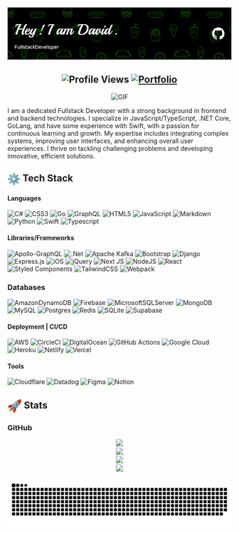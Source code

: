 <img src="https://github.com/dmdinh22/dmdinh22/blob/main/assets/github-header-image.png" />
<h2 align="center">
  <img src="https://komarev.com/ghpvc/?username=dmdinh22&color=dc143c&style=for-the-badge" alt="Profile Views" style="height:21px;">
  <a href="https://davidmdinh.com">
    <img src="https://img.shields.io/badge/Portfolio-543DE0?style=for-the-badge&logo=About.me&logoColor=white" alt="Portfolio" style="height:22px;">
  </a>
</h2>
<div align="center">
 <img alt="GIF" src="https://media4.giphy.com/media/v1.Y2lkPTc5MGI3NjExZXRic3l6d3R1eWFzYnF1Y2tnNWFmamY1b3g2c2NkOWg3c2R1dmo1MCZlcD12MV9pbnRlcm5hbF9naWZfYnlfaWQmY3Q9Zw/l0MYDGA3Du1hBR4xG/giphy.webp" />
</div>

I am a dedicated Fullstack Developer with a strong background in frontend and backend technologies. I specialize in JavaScript/TypeScript, .NET Core, GoLang, and have some experience with Swift, with a passion for continuous learning and growth. My expertise includes integrating complex systems, improving user interfaces, and enhancing overall user experiences. I thrive on tackling challenging problems and developing innovative, efficient solutions.

<h2> <img align="center" src="https://github.com/dmdinh22/dmdinh22/blob/main/assets/techstack.gif"  width="29"/> Tech Stack</h2>

#### Languages
![C#](https://img.shields.io/badge/c%23-%23239120.svg?style=for-the-badge&logo=csharp&logoColor=white)
![CSS3](https://img.shields.io/badge/css3-%231572B6.svg?style=for-the-badge&logo=css3&logoColor=white)
![Go](https://img.shields.io/badge/go-%2300ADD8.svg?style=for-the-badge&logo=go&logoColor=white)
![GraphQL](https://img.shields.io/badge/-GraphQL-E10098?style=for-the-badge&logo=graphql&logoColor=white)
![HTML5](https://img.shields.io/badge/html5-%23E34F26.svg?style=for-the-badge&logo=html5&logoColor=white)
![JavaScript](https://img.shields.io/badge/javascript-%23323330.svg?style=for-the-badge&logo=javascript&logoColor=%23F7DF1E)
![Markdown](https://img.shields.io/badge/markdown-%23000000.svg?style=for-the-badge&logo=markdown&logoColor=white)
![Python](https://img.shields.io/badge/python-3670A0?style=for-the-badge&logo=python&logoColor=ffdd54)
![Swift](https://img.shields.io/badge/swift-F54A2A?style=for-the-badge&logo=swift&logoColor=white)
![Typescript](https://img.shields.io/badge/TypeScript-007ACC?style=for-the-badge&logo=typescript&logoColor=white)

#### Libraries/Frameworks
![Apollo-GraphQL](https://img.shields.io/badge/-ApolloGraphQL-311C87?style=for-the-badge&logo=apollo-graphql)
![.Net](https://img.shields.io/badge/.NET-5C2D91?style=for-the-badge&logo=.net&logoColor=white)
![Apache Kafka](https://img.shields.io/badge/Apache%20Kafka-000?style=for-the-badge&logo=apachekafka)
![Bootstrap](https://img.shields.io/badge/bootstrap-%23563D7C.svg?style=for-the-badge&logo=bootstrap&logoColor=white)
![Django](https://img.shields.io/badge/django-%23092E20.svg?style=for-the-badge&logo=django&logoColor=white)
![Express.js](https://img.shields.io/badge/threejs-black?style=for-the-badge&logo=three.js&logoColor=white)
![iOS](https://img.shields.io/badge/iOS-000000?style=for-the-badge&logo=ios&logoColor=white)
![jQuery](https://img.shields.io/badge/jquery-%230769AD.svg?style=for-the-badge&logo=jquery&logoColor=white)
![Next JS](https://img.shields.io/badge/Next-black?style=for-the-badge&logo=next.js&logoColor=white)
![NodeJS](https://img.shields.io/badge/node.js-6DA55F?style=for-the-badge&logo=node.js&logoColor=white)
![React](https://img.shields.io/badge/react-%2320232a.svg?style=for-the-badge&logo=react&logoColor=%2361DAFB)
![Styled Components](https://img.shields.io/badge/styled--components-DB7093?style=for-the-badge&logo=styled-components&logoColor=white)
![TailwindCSS](https://img.shields.io/badge/tailwindcss-%2338B2AC.svg?style=for-the-badge&logo=tailwind-css&logoColor=white)
![Webpack](https://img.shields.io/badge/webpack-%238DD6F9.svg?style=for-the-badge&logo=webpack&logoColor=black)

### Databases
![AmazonDynamoDB](https://img.shields.io/badge/Amazon%20DynamoDB-4053D6?style=for-the-badge&logo=Amazon%20DynamoDB&logoColor=white)
![Firebase](https://img.shields.io/badge/firebase-%23039BE5.svg?style=for-the-badge&logo=firebase)
![MicrosoftSQLServer](https://img.shields.io/badge/Microsoft%20SQL%20Server-CC2927?style=for-the-badge&logo=microsoft%20sql%20server&logoColor=white)
![MongoDB](https://img.shields.io/badge/MongoDB-%234ea94b.svg?style=for-the-badge&logo=mongodb&logoColor=white)
![MySQL](https://img.shields.io/badge/mysql-%2300f.svg?style=for-the-badge&logo=mysql&logoColor=white)
![Postgres](https://img.shields.io/badge/postgres-%23316192.svg?style=for-the-badge&logo=postgresql&logoColor=white)
![Redis](https://img.shields.io/badge/redis-%23DD0031.svg?style=for-the-badge&logo=redis&logoColor=white)
![SQLite](https://img.shields.io/badge/sqlite-%2307405e.svg?style=for-the-badge&logo=sqlite&logoColor=white)
![Supabase](https://img.shields.io/badge/Supabase-3ECF8E?style=for-the-badge&logo=supabase&logoColor=white)

#### Deployment | CI/CD
![AWS](https://img.shields.io/badge/AWS-%23FF9900.svg?style=for-the-badge&logo=amazon-aws&logoColor=white)
![CircleCI](https://img.shields.io/badge/circle%20ci-%23161616.svg?style=for-the-badge&logo=circleci&logoColor=white)
![DigitalOcean](https://img.shields.io/badge/DigitalOcean-%230167ff.svg?style=for-the-badge&logo=digitalOcean&logoColor=white)
![GitHub Actions](https://img.shields.io/badge/github%20actions-%232671E5.svg?style=for-the-badge&logo=githubactions&logoColor=white)
![Google Cloud](https://img.shields.io/badge/GoogleCloud-%234285F4.svg?style=for-the-badge&logo=google-cloud&logoColor=white)
![Heroku](https://img.shields.io/badge/heroku-%23430098.svg?style=for-the-badge&logo=heroku&logoColor=white)
![Netlify](https://img.shields.io/badge/netlify-%23000000.svg?style=for-the-badge&logo=netlify&logoColor=#00C7B7)
![Vercel](https://img.shields.io/badge/vercel-%23000000.svg?style=for-the-badge&logo=vercel&logoColor=white)

#### Tools
![Cloudflare](https://img.shields.io/badge/Cloudflare-F38020?style=for-the-badge&logo=Cloudflare&logoColor=white)
![Datadog](https://img.shields.io/badge/datadog-%23632CA6.svg?style=for-the-badge&logo=datadog&logoColor=white)
![Figma](https://img.shields.io/badge/figma-%23F24E1E.svg?style=for-the-badge&logo=figma&logoColor=white)
![Notion](https://img.shields.io/badge/Notion-%23000000.svg?style=for-the-badge&logo=notion&logoColor=white)

<h2> <img align="center" src="https://github.com/dmdinh22/dmdinh22/blob/main/assets/stats.gif" width="32"/> Stats</h2>

### GitHub
<div align="center">

  ![](https://github-readme-stats.vercel.app/api/top-langs/?username=dmdinh22&theme=tokyonight&hide_border=false&include_all_commits=true&count_private=false&layout=compact)<br/>
  ![](https://github-readme-stats.vercel.app/api?username=dmdinh22&theme=tokyonight&hide_border=false&include_all_commits=true&count_private=false)<br/>
  ![](https://github-readme-streak-stats.herokuapp.com/?user=dmdinh22&theme=tokyonight&hide_border=false)<br/>
  ![](https://github-readme-activity-graph.vercel.app/graph?username=dmdinh22&theme=tokyo-night)

</div>

<div align="center">
  <picture>
    <source media="(prefers-color-scheme: dark)" srcset="https://github.com/dmdinh22/dmdinh22/blob/output/github-contribution-grid-snake-dark.svg">
    <source media="(prefers-color-scheme: light)" srcset="https://github.com/dmdinh22/dmdinh22/blob/output/github-contribution-grid-snake.svg">
    <img alt="github contribution grid snake animation" src="https://github.com/dmdinh22/dmdinh22/blob/output/github-contribution-grid-snake.svg">
  </picture>
</div>

